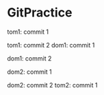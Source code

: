 # GitPractice

tom1: commit 1

tom1: commit 2
dom1: commit 1

dom1: commit 2

dom2: commit 1

dom2: commit 2
tom2: commit 1

